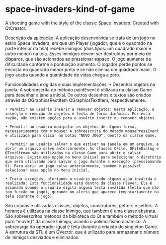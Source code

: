 # space-invaders-kind-of-game
A shooting game with the style of the classic Space Invaders. Created with QtCreator.

Descrição da aplicação: A aplicação desenvolvida se trata de um jogo no estilo Space Invaders, em que um Player (jogador, que é o quadrado na parte inferior da tela) recebe inimigos (dois tipos: um quadrado maior e outro menor) na tela. Esses inimigos devem ser destruídos por meio de disparos, que são acionados ao pressionar espaço. O jogo aumenta de dificuldade conforme a pontuação aumenta. O jogador perde pontos se encosta no quadrado menor preto e se não elimina um quadrado maior. O jogo acaba quando a quantidade de vidas chega a zero.

Funcionalidades exigidas e suas implementações:
    • Desenhar objetos na janela: A sobreescrita do método paintEvent é utilizada na classe Game para desenhar a janela inicial. Os outros desenhos e textos são criados através da QGraphicsRectItem QGraphicsTextItem, respectivamente.

    • Permitir ao usuário inserir e remover objetos: Nesta aplicação, a inserção e remoção de objetos é feita de forma dinâmica. Por essa razão, não existem opções para o usuário inserir ou remover objetos.

    • Permitir ao usuário manipular os objetos de alguma forma, necessariamente com o mouse: A sobreescrita do método mousePressEvent é utilizada para clicar no botão "NOVO JOGO", dentro da classe Game.

    • Permitir ao usuário salvar o que estiver na janela em um arquivo, e abrir um arquivo salvo anteriormente: As classes QFile, QFileDialog e QTextStream são utilizadas na classe Game para abrir e salvar arquivos. Existe uma opção no menu inicial para selecionar o diretório que será utilizado para salvar o jogo durante a execução (pressionando S). Para abrir um jogo salvo anteriormente, também é possível selecionar essa opção no menu inicial.

    • Tratar exceções, alertando o usuário quando alguma ação inválida é realizada: Esta funcionalidade está dentro da classe Player. Ela é acionada quando o usuário digita alguma tecla inválida (tecla que não tem função no jogo), gerando um alerta que aparece temporariamente na tela (durante o jogo).

São criadas e utilizadas classes, objetos, construtores, getters e setters. A herança é utilizada na classe Inimigo, que também é uma classe abstrata. São sobreescritos métodos da biblioteca do Qt e também o método virtual puro "move()" da classe Inimigo, usando o polimorfismo dinâmico. A sobrecarga do operador igual é feita durante a criação do singleton Game. A estrutura da STL é um QVector, que é utilizado para armazenar o número de inimigos desviados e eliminados.

